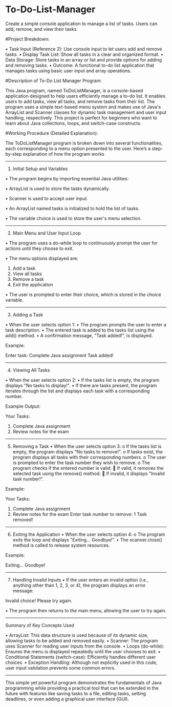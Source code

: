 # To-Do-List-Manager

Create a simple console application to manage a list of tasks. Users can add, remove, and view their tasks.



#Project Breakdown:

• Task Input (Reference 2): Use console input to let users add and remove tasks.
• Display Task List: Show all tasks in a clear and organized format.
• Data Storage: Store tasks in an array or list and provide options for adding and removing tasks.
• Outcome: A functional to-do list application that manages tasks using basic user input and array operations.




#Description of To-Do List Manager Program:


This Java program, named ToDoListManager, is a console-based application designed to help users efficiently manage a to-do list. It enables users to add tasks, view all tasks, and remove tasks from their list. The program uses a simple text-based menu system and makes use of Java's ArrayList and Scanner classes for dynamic task management and user input handling, respectively. This project is perfect for beginners who want to learn about Java collections, loops, and switch-case constructs.




#Working Procedure (Detailed Explanation):

The ToDoListManager program is broken down into several functionalities, each corresponding to a menu option presented to the user. Here’s a step-by-step explanation of how the program works

________________________________________
1. Initial Setup and Variables
   
•	The program begins by importing essential Java utilities:

• ArrayList is used to store the tasks dynamically.

•	Scanner is used to accept user input.

•	An ArrayList named tasks is initialized to hold the list of tasks.

•	The variable choice is used to store the user's menu selection.

________________________________________
2. Main Menu and User Input Loop
   
•	The program uses a do-while loop to continuously prompt the user for actions until they choose to exit.

•	The menu options displayed are:

1.	Add a task
2.	View all tasks
3.	Remove a task
4.	Exit the application
   
•	The user is prompted to enter their choice, which is stored in the choice variable.
________________________________________
3. Adding a Task
   
•	When the user selects option 1:
•	The program prompts the user to enter a task description.
•	The entered task is added to the tasks list using the add() method.
•	A confirmation message, "Task added!", is displayed.

Example:

Enter task: Complete Java assignment
Task added!
________________________________________
4. Viewing All Tasks
   
•	When the user selects option 2:
•	If the tasks list is empty, the program displays "No tasks to display!".
•	If there are tasks present, the program iterates through the list and displays each task with a corresponding number.


Example Output:

Your Tasks:
1. Complete Java assignment
2. Review notes for the exam
________________________________________
5. Removing a Task
•	When the user selects option 3:
o	If the tasks list is empty, the program displays "No tasks to remove!".
o	If tasks exist, the program displays all tasks with their corresponding numbers.
o	The user is prompted to enter the task number they wish to remove.
o	The program checks if the entered number is valid:
	If valid, it removes the selected task using the remove() method.
	If invalid, it displays "Invalid task number!".


Example:

Your Tasks:
1. Complete Java assignment
2. Review notes for the exam
Enter task number to remove: 1
Task removed!
________________________________________
6. Exiting the Application
•	When the user selects option 4:
o	The program exits the loop and displays "Exiting... Goodbye!".
•	The scanner.close() method is called to release system resources.


Example:

Exiting... Goodbye!

________________________________________
7. Handling Invalid Inputs
•	If the user enters an invalid option (i.e., anything other than 1, 2, 3, or 4), the program displays an error message:

Invalid choice! Please try again.

•	The program then returns to the main menu, allowing the user to try again.
________________________________________
Summary of Key Concepts Used

•	ArrayList: This data structure is used because of its dynamic size, allowing tasks to be added and removed easily.
•	Scanner: The program uses Scanner for reading user inputs from the console.
•	Loops (do-while): Ensures the menu is displayed repeatedly until the user chooses to exit.
•	Conditional Statements (switch-case): Efficiently handles different user choices.
•	Exception Handling: Although not explicitly used in this code, user input validation prevents some common errors.

________________________________________
This simple yet powerful program demonstrates the fundamentals of Java programming while providing a practical tool that can be extended in the future with features like saving tasks to a file, editing tasks, setting deadlines, or even adding a graphical user interface (GUI).
